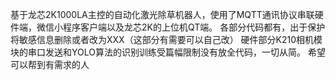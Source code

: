 基于龙芯2K1000LA主控的自动化激光除草机器人，使用了MQTT通讯协议串联硬件端，微信小程序客户端以及龙芯2K的上位机QT端。
各部分代码都有，出于保护将敏感信息删除或者改为XXX（这部分有需要可以自己改）
硬件部分K210相机模块的串口发送和YOLO算法的识别训练受篇幅限制没有放全代码，一切从简。
希望可以帮到有需求的人
